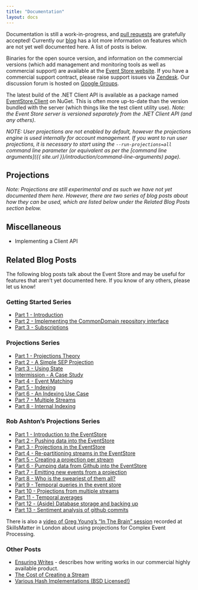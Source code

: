 ```yaml
---
title: "Documentation"
layout: docs
---
```


Documentation is still a work-in-progress, and [pull requests](https://github.com/eventstore/docs.geteventstore.com) are gratefully accepted! Currently our [blog](http://geteventstore.com/blog) has a lot more information on features which are not yet well documented here. A list of posts is below.

Binaries for the open source version, and information on the commercial versions (which add management and monitoring tools as well as commercial support) are available at the [Event Store website](http://www.geteventstore.com). If you have a commercial support contract, please raise support issues via [Zendesk](http://support.geteventstore.com). Our discussion forum is hosted on [Google Groups](https://groups.google.com/forum/?fromgroups#!forum/event-store).

The latest build of the .NET Client API is available as a package named [EventStore.Client](http://nuget.org/packages/EventStore.Client) on NuGet. This is often more up-to-date than the version bundled with the server (which things like the test client utility use). *Note: the Event Store server is versioned separately from the .NET Client API (and any others)*.

*NOTE: User projections are not enabled by default, however the projections engine is used internally for account management. If you want to run user projections, it is necessary to start using the `--run-projections=all` command line parameter (or equivalent as per the [command line arguments]({{ site.url }}/introduction/command-line-arguments) page).*

## Projections

*Note: Projections are still experimental and as such we have not yet documented them here. However, there are two series of blog posts about how they can be used, which are listed below under the Related Blog Posts section below.*

## Miscellaneous

- Implementing a Client API

## Related Blog Posts

The following blog posts talk about the Event Store and may be useful for features that aren’t yet documented here. If you know of any others, please let us know!

### Getting Started Series

- [Part 1 - Introduction](http://geteventstore.com/blog/20130220/getting-started-part-1-introduction/)
- [Part 2 - Implementing the CommonDomain repository interface](http://geteventstore.com/blog/20130220/getting-started-part-2-implementing-the-commondomain-repository-interface/)
- [Part 3 - Subscriptions](http://geteventstore.com/blog/20130306/getting-started-part-3-subscriptions/)

### Projections Series

- [Part 1 - Projections Theory](http://geteventstore.com/blog/20130212/projections-1-theory/)
- [Part 2 - A Simple SEP Projection](http://geteventstore.com/blog/20130213/projections-2-a-simple-sep-projection/)
- [Part 3 - Using State](http://geteventstore.com/blog/20130215/projections-3-using-state/)
- [Intermission - A Case Study](http://geteventstore.com/blog/20130217/projections-intermission/)
- [Part 4 - Event Matching](http://geteventstore.com/blog/20130218/projections-4-event-matching/)
- [Part 5 - Indexing](http://geteventstore.com/blog/20130218/projections-5-indexing/)
- [Part 6 - An Indexing Use Case](http://geteventstore.com/blog/20130227/projections-6-an-indexing-use-case/)
- [Part 7 - Multiple Streams](http://geteventstore.com/blog/20130309/projections-7-multiple-streams/)
- [Part 8 - Internal Indexing](http://geteventstore.com/blog/20130309/projections-8-internal-indexing/)

### Rob Ashton’s Projections Series

- [Part 1 - Introduction to the EventStore](http://codeofrob.com/entries/playing-with-the-eventstore.html)
- [Part 2 - Pushing data into the EventStore](http://codeofrob.com/entries/pushing-data-into-streams-in-the-eventstore.html)
- [Part 3 - Projections in the EventStore](http://codeofrob.com/entries/basic-projections-in-the-eventstore.html)
- [Part 4 - Re-partitioning streams in the EventStore](http://codeofrob.com/entries/re-partitioning-streams-in-the-event-store-for-better-projections.html)
- [Part 5 - Creating a projection per stream](http://codeofrob.com/entries/creating-a-projection-per-stream-in-the-eventstore.html)
- [Part 6 - Pumping data from Github into the EventStore](http://codeofrob.com/entries/less-abstract,-pumping-data-from-github-into-the-eventstore.html)
- [Part 7 - Emitting new events from a projection](http://codeofrob.com/entries/evented-github-adventure---emitting-commits-as-their-own-events.html)
- [Part 8 - Who is the sweariest of them all?](http://codeofrob.com/entries/evented-github-adventure---who-writes-the-sweariest-commit-messages.html)
- [Part 9 - Temporal queries in the event store](http://codeofrob.com/entries/evented-github-adventure---temporal-queries,-who-doesnt-trust-their-hardware.html)
- [Part 10 - Projections from multiple streams](http://codeofrob.com/entries/evented-github-adventure---crossing-the-streams-to-gain-real-insights.html)
- [Part 11 - Temporal averages](http://codeofrob.com/entries/evented-github-adventure---temporal-averages.html)
- [Part 12 - (Aside) Database storage and backing up](http://codeofrob.com/entries/evented-github-adventure---database-storage-and-backing-up.html)
- [Part 13 - Sentiment analysis of github commits](http://codeofrob.com/entries/evented-github-adventure---sentiment-analysis-of-github-commits.html)

There is also a [video of Greg Young’s “In The Brain” session](http://skillsmatter.com/podcast/design-architecture/event-store-as-a-read-model) recorded at SkillsMatter in London about using projections for Complex Event Processing.

### Other Posts

- [Ensuring Writes](http://geteventstore.com/blog/20130301/ensuring-writes-multi-node-replication/) - describes how writing works in our commercial highly available product.
- [The Cost of Creating a Stream](http://geteventstore.com/blog/20130210/the-cost-of-creating-a-stream/)
- [Various Hash Implementations (BSD Licensed!)](http://geteventstore.com/blog/20120921/a-useful-piece-of-code-1/)